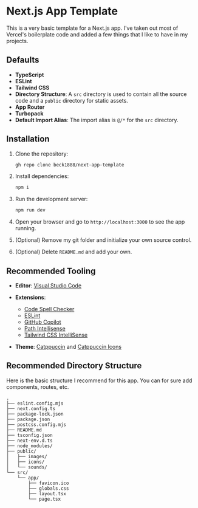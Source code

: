 # Next.js App Template
This is a very basic template for a Next.js app. I've taken out most of Vercel's boilerplate code and added a few things that I like to have in my projects.

## Defaults
- **TypeScript**
- **ESLint**
- **Tailwind CSS**
- **Directory Structure**: A `src` directory is used to contain all the source code and a `public` directory for static assets.
- **App Router**
- **Turbopack**
- **Default Import Alias**: The import alias is `@/*` for the `src` directory.

## Installation
1. Clone the repository:
   ```bash
   gh repo clone beck1888/next-app-template
    ```

2. Install dependencies:
    ```bash
    npm i
    ``` 

3. Run the development server:
    ```bash
    npm run dev
    ```

4. Open your browser and go to `http://localhost:3000` to see the app running.

5. (Optional) Remove my git folder and initialize your own source control.

6. (Optional) Delete `README.md` and add your own.

## Recommended Tooling
- **Editor**: [Visual Studio Code](https://code.visualstudio.com/)
- **Extensions**:

  - [Code Spell Checker](https://marketplace.visualstudio.com/items/?itemName=streetsidesoftware.code-spell-checker)
  - [ESLint](https://marketplace.visualstudio.com/items?itemName=dbaeumer.vscode-eslint)
  - [GitHub Copilot](https://marketplace.visualstudio.com/items?itemName=GitHub.copilot)
  - [Path Intellisense](https://marketplace.visualstudio.com/items/?itemName=christian-kohler.path-intellisense)
  - [Tailwind CSS IntelliSense](https://marketplace.visualstudio.com/items?itemName=bradlc.vscode-tailwindcss)

- **Theme**: [Catppuccin](https://marketplace.visualstudio.com/items/?itemName=Catppuccin.catppuccin-vsc) and [Catppuccin Icons](https://marketplace.visualstudio.com/items/?itemName=Catppuccin.catppuccin-vsc-icons)

## Recommended Directory Structure
Here is the basic structure I recommend for this app. You can for sure add components, routes, etc.

```
.
├── eslint.config.mjs
├── next.config.ts
├── package-lock.json
├── package.json
├── postcss.config.mjs
├── README.md
├── tsconfig.json
├── next-env.d.ts
├── node_modules/
├── public/
│   ├── images/
│   ├── icons/
│   └── sounds/
└── src/
    └── app/
        ├── favicon.ico
        ├── globals.css
        ├── layout.tsx
        └── page.tsx
```